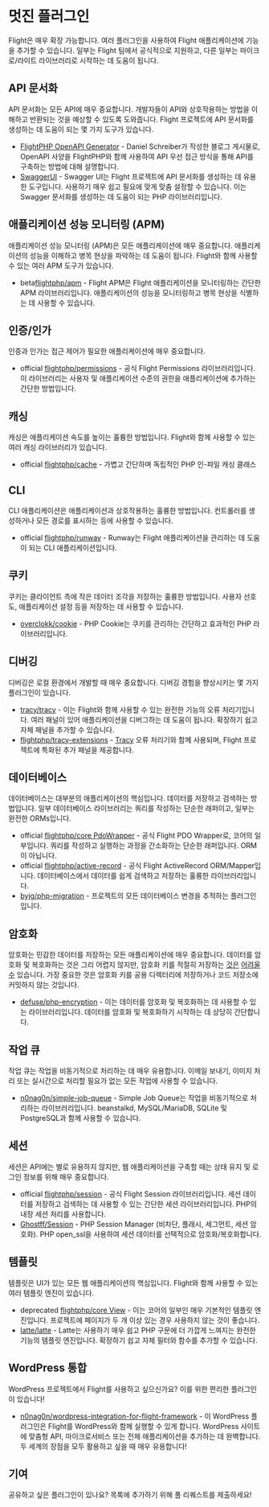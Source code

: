 # 멋진 플러그인

Flight은 매우 확장 가능합니다. 여러 플러그인을 사용하여 Flight 애플리케이션에 기능을 추가할 수 있습니다. 일부는 Flight 팀에서 공식적으로 지원하고, 다른 일부는 마이크로/라이트 라이브러리로 시작하는 데 도움이 됩니다.

## API 문서화

API 문서화는 모든 API에 매우 중요합니다. 개발자들이 API와 상호작용하는 방법을 이해하고 반환되는 것을 예상할 수 있도록 도와줍니다. Flight 프로젝트에 API 문서화를 생성하는 데 도움이 되는 몇 가지 도구가 있습니다.

- [FlightPHP OpenAPI Generator](https://dev.to/danielsc/define-generate-and-implement-an-api-first-approach-with-openapi-generator-and-flightphp-1fb3) - Daniel Schreiber가 작성한 블로그 게시물로, OpenAPI 사양을 FlightPHP와 함께 사용하여 API 우선 접근 방식을 통해 API를 구축하는 방법에 대해 설명합니다.
- [SwaggerUI](https://github.com/zircote/swagger-php) - Swagger UI는 Flight 프로젝트에 API 문서화를 생성하는 데 유용한 도구입니다. 사용하기 매우 쉽고 필요에 맞게 맞춤 설정할 수 있습니다. 이는 Swagger 문서화를 생성하는 데 도움이 되는 PHP 라이브러리입니다.

## 애플리케이션 성능 모니터링 (APM)

애플리케이션 성능 모니터링 (APM)은 모든 애플리케이션에 매우 중요합니다. 애플리케이션의 성능을 이해하고 병목 현상을 파악하는 데 도움이 됩니다. Flight와 함께 사용할 수 있는 여러 APM 도구가 있습니다.
- <span class="badge bg-info">beta</span>[flightphp/apm](/awesome-plugins/apm) - Flight APM은 Flight 애플리케이션을 모니터링하는 간단한 APM 라이브러리입니다. 애플리케이션의 성능을 모니터링하고 병목 현상을 식별하는 데 사용할 수 있습니다.

## 인증/인가

인증과 인가는 접근 제어가 필요한 애플리케이션에 매우 중요합니다.

- <span class="badge bg-primary">official</span> [flightphp/permissions](/awesome-plugins/permissions) - 공식 Flight Permissions 라이브러리입니다. 이 라이브러리는 사용자 및 애플리케이션 수준의 권한을 애플리케이션에 추가하는 간단한 방법입니다.

## 캐싱

캐싱은 애플리케이션 속도를 높이는 훌륭한 방법입니다. Flight와 함께 사용할 수 있는 여러 캐싱 라이브러리가 있습니다.

- <span class="badge bg-primary">official</span> [flightphp/cache](/awesome-plugins/php-file-cache) - 가볍고 간단하며 독립적인 PHP 인-파일 캐싱 클래스

## CLI

CLI 애플리케이션은 애플리케이션과 상호작용하는 훌륭한 방법입니다. 컨트롤러를 생성하거나 모든 경로를 표시하는 등에 사용할 수 있습니다.

- <span class="badge bg-primary">official</span> [flightphp/runway](/awesome-plugins/runway) - Runway는 Flight 애플리케이션을 관리하는 데 도움이 되는 CLI 애플리케이션입니다.

## 쿠키

쿠키는 클라이언트 측에 작은 데이터 조각을 저장하는 훌륭한 방법입니다. 사용자 선호도, 애플리케이션 설정 등을 저장하는 데 사용할 수 있습니다.

- [overclokk/cookie](/awesome-plugins/php-cookie) - PHP Cookie는 쿠키를 관리하는 간단하고 효과적인 PHP 라이브러리입니다.

## 디버깅

디버깅은 로컬 환경에서 개발할 때 매우 중요합니다. 디버깅 경험을 향상시키는 몇 가지 플러그인이 있습니다.

- [tracy/tracy](/awesome-plugins/tracy) - 이는 Flight와 함께 사용할 수 있는 완전한 기능의 오류 처리기입니다. 여러 패널이 있어 애플리케이션을 디버그하는 데 도움이 됩니다. 확장하기 쉽고 자체 패널을 추가할 수 있습니다.
- [flightphp/tracy-extensions](/awesome-plugins/tracy-extensions) - [Tracy](/awesome-plugins/tracy) 오류 처리기와 함께 사용되며, Flight 프로젝트에 특화된 추가 패널을 제공합니다.

## 데이터베이스

데이터베이스는 대부분의 애플리케이션의 핵심입니다. 데이터를 저장하고 검색하는 방법입니다. 일부 데이터베이스 라이브러리는 쿼리를 작성하는 단순한 래퍼이고, 일부는 완전한 ORMs입니다.

- <span class="badge bg-primary">official</span> [flightphp/core PdoWrapper](/awesome-plugins/pdo-wrapper) - 공식 Flight PDO Wrapper로, 코어의 일부입니다. 쿼리를 작성하고 실행하는 과정을 간소화하는 단순한 래퍼입니다. ORM이 아닙니다.
- <span class="badge bg-primary">official</span> [flightphp/active-record](/awesome-plugins/active-record) - 공식 Flight ActiveRecord ORM/Mapper입니다. 데이터베이스에서 데이터를 쉽게 검색하고 저장하는 훌륭한 라이브러리입니다.
- [byjg/php-migration](/awesome-plugins/migrations) - 프로젝트의 모든 데이터베이스 변경을 추적하는 플러그인입니다.

## 암호화

암호화는 민감한 데이터를 저장하는 모든 애플리케이션에 매우 중요합니다. 데이터를 암호화 및 복호화하는 것은 그리 어렵지 않지만, 암호화 키를 적절히 저장하는 [것은](https://stackoverflow.com/questions/6767839/where-should-i-store-an-encryption-key-for-php#:~:text=Write%20a%20php%20config%20file%20and%20store%20it,folder%20is%20not%20accessible%20to%20the%20end%20user.) [어려울](https://www.reddit.com/r/PHP/comments/luqsn/the_encryption_key_where_do_you_store_it/) [수](https://security.stackexchange.com/questions/48047/location-to-store-an-encryption-key) 있습니다. 가장 중요한 것은 암호화 키를 공용 디렉터리에 저장하거나 코드 저장소에 커밋하지 않는 것입니다.

- [defuse/php-encryption](/awesome-plugins/php-encryption) - 이는 데이터를 암호화 및 복호화하는 데 사용할 수 있는 라이브러리입니다. 데이터를 암호화 및 복호화하기 시작하는 데 상당히 간단합니다.

## 작업 큐

작업 큐는 작업을 비동기적으로 처리하는 데 매우 유용합니다. 이메일 보내기, 이미지 처리 또는 실시간으로 처리할 필요가 없는 모든 작업에 사용할 수 있습니다.

- [n0nag0n/simple-job-queue](/awesome-plugins/simple-job-queue) - Simple Job Queue는 작업을 비동기적으로 처리하는 라이브러리입니다. beanstalkd, MySQL/MariaDB, SQLite 및 PostgreSQL과 함께 사용할 수 있습니다.

## 세션

세션은 API에는 별로 유용하지 않지만, 웹 애플리케이션을 구축할 때는 상태 유지 및 로그인 정보를 위해 매우 중요합니다.

- <span class="badge bg-primary">official</span> [flightphp/session](/awesome-plugins/session) - 공식 Flight Session 라이브러리입니다. 세션 데이터를 저장하고 검색하는 데 사용할 수 있는 간단한 세션 라이브러리입니다. PHP의 내장 세션 처리를 사용합니다.
- [Ghostff/Session](/awesome-plugins/ghost-session) - PHP Session Manager (비차단, 플래시, 세그먼트, 세션 암호화). PHP open_ssl을 사용하여 세션 데이터를 선택적으로 암호화/복호화합니다.

## 템플릿

템플릿은 UI가 있는 모든 웹 애플리케이션의 핵심입니다. Flight와 함께 사용할 수 있는 여러 템플릿 엔진이 있습니다.

- <span class="badge bg-warning">deprecated</span> [flightphp/core View](/learn#views) - 이는 코어의 일부인 매우 기본적인 템플릿 엔진입니다. 프로젝트에 페이지가 두 개 이상 있는 경우 사용하지 않는 것이 좋습니다.
- [latte/latte](/awesome-plugins/latte) - Latte는 사용하기 매우 쉽고 PHP 구문에 더 가깝게 느껴지는 완전한 기능의 템플릿 엔진입니다. 확장하기 쉽고 자체 필터와 함수를 추가할 수 있습니다.

## WordPress 통합

WordPress 프로젝트에서 Flight를 사용하고 싶으신가요? 이를 위한 편리한 플러그인이 있습니다!

- [n0nag0n/wordpress-integration-for-flight-framework](/awesome-plugins/n0nag0n_wordpress) - 이 WordPress 플러그인은 Flight를 WordPress와 함께 실행할 수 있게 합니다. WordPress 사이트에 맞춤형 API, 마이크로서비스 또는 전체 애플리케이션을 추가하는 데 완벽합니다. 두 세계의 장점을 모두 활용하고 싶을 때 매우 유용합니다!

## 기여

공유하고 싶은 플러그인이 있나요? 목록에 추가하기 위해 풀 리퀘스트를 제출하세요!